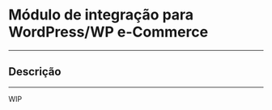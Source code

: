Módulo de integração para WordPress/WP e-Commerce
=================================================
---
Descrição
---------
---
WIP
